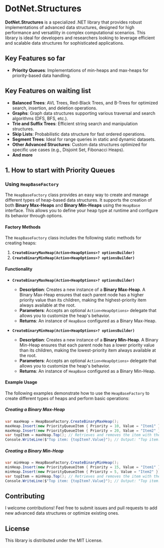 # DotNet.Structures

**DotNet.Structures** is a specialized .NET library that provides robust implementations of advanced data structures, designed for high performance and versatility in complex computational scenarios. This library is ideal for developers and researchers looking to leverage efficient and scalable data structures for sophisticated applications.

## Key Features so far
- **Priority Queues**: Implementations of min-heaps and max-heaps for priority-based data handling.

## Key Features on waiting list
- **Balanced Trees**: AVL Trees, Red-Black Trees, and B-Trees for optimized search, insertion, and deletion operations.
- **Graphs**: Graph data structures supporting various traversal and search algorithms (DFS, BFS, etc.).
- **Trie and Suffix Trees**: Efficient string search and manipulation structures.
- **Skip Lists**: Probabilistic data structure for fast ordered operations.
- **Segment Trees**: Ideal for range queries in static and dynamic datasets.
- **Other Advanced Structures**: Custom data structures optimized for specific use cases (e.g., Disjoint Set, Fibonacci Heaps).
- **And more**

## 1. How to start with Priority Queues
### Using `HeapBaseFactory`

The `HeapBaseFactory` class provides an easy way to create and manage different types of heap-based data structures. It supports the creation of both **Binary Max-Heaps** and **Binary Min-Heaps** using the `HeapBase` interface. This allows you to define your heap type at runtime and configure its behavior through options.

#### Factory Methods

The `HeapBaseFactory` class includes the following static methods for creating heaps:

1. **`CreateBinaryMaxHeap(Action<HeapOptions>? optionsBuilder)`**
2. **`CreateBinaryMinHeap(Action<HeapOptions>? optionsBuilder)`**

#### Functionality

- **`CreateBinaryMaxHeap(Action<HeapOptions>? optionsBuilder)`**
  - **Description**: Creates a new instance of a **Binary Max-Heap**. A Binary Max-Heap ensures that each parent node has a higher priority value than its children, making the highest-priority item always available at the root.
  - **Parameters**: Accepts an optional `Action<HeapOptions>` delegate that allows you to customize the heap's behavior.
  - **Returns**: An instance of `HeapBase` configured as a Binary Max-Heap.
  
- **`CreateBinaryMinHeap(Action<HeapOptions>? optionsBuilder)`**
  - **Description**: Creates a new instance of a **Binary Min-Heap**. A Binary Min-Heap ensures that each parent node has a lower priority value than its children, making the lowest-priority item always available at the root.
  - **Parameters**: Accepts an optional `Action<HeapOptions>` delegate that allows you to customize the heap's behavior.
  - **Returns**: An instance of `HeapBase` configured as a Binary Min-Heap.

#### Example Usage

The following examples demonstrate how to use the `HeapBaseFactory` to create different types of heaps and perform basic operations:

##### Creating a Binary Max-Heap
```csharp
var maxHeap = HeapBaseFactory.CreateBinaryMaxHeap();
maxHeap.Insert(new PriorityQueueItem { Priority = 10, Value = "Item1" });
maxHeap.Insert(new PriorityQueueItem { Priority = 20, Value = "Item2" });
var topItem = maxHeap.Top(); // Retrieves and removes the item with the highest priority (Priority = 20)
Console.WriteLine($"Top item: {topItem?.Value}"); // Output: "Top item: Item2"
```

##### Creating a Binary Min-Heap
```csharp
var minHeap = HeapBaseFactory.CreateBinaryMinHeap();
minHeap.Insert(new PriorityQueueItem { Priority = 15, Value = "Item1" });
minHeap.Insert(new PriorityQueueItem { Priority = 5, Value = "Item2" });
var topItem = minHeap.Top(); // Retrieves and removes the item with the lowest priority number (Priority = 5)
Console.WriteLine($"Top item: {topItem?.Value}"); // Output: "Top item: Item5"
```


## Contributing
I welcome contributions! Feel free to submit issues and pull requests to add new advanced data structures or optimize existing ones.

## License
This library is distributed under the MIT License.
